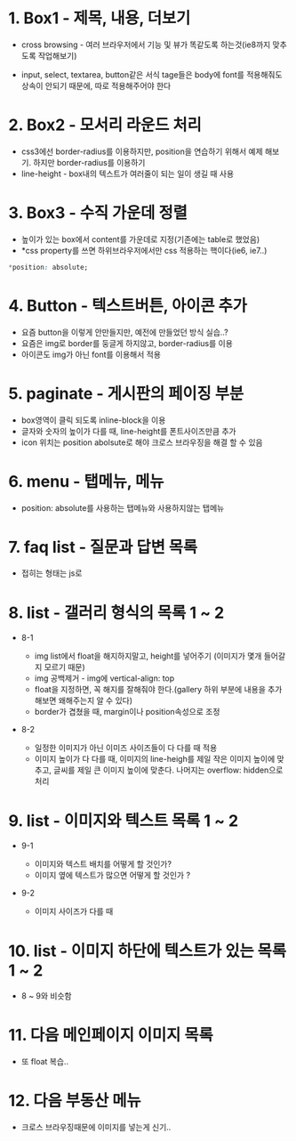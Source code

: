 # 1. Box1 - 제목, 내용, 더보기

* cross browsing - 여러 브라우저에서 기능 및 뷰가 똑같도록 하는것(ie8까지 맞추도록 작업해보기)

* input, select, textarea, button같은 서식 tage들은 body에 font를 적용해줘도 상속이 안되기 때문에, 따로 적용해주어야 한다

# 2. Box2 - 모서리 라운드 처리
* css3에선 border-radius를 이용하지만, position을 연습하기 위해서 예제 해보기. 하지만 border-radius를 이용하기
* line-height - box내의 텍스트가 여러줄이 되는 일이 생길 때 사용

# 3. Box3 - 수직 가운데 정렬
* 높이가 있는 box에서 content를 가운데로 지정(기존에는 table로 했었음)
* &#42;css property를 쓰면 하위브라우저에서만 css 적용하는 핵이다(ie6, ie7..)
```css
*position: absolute;
```

# 4. Button - 텍스트버튼, 아이콘 추가
* 요즘 button을 이렇게 안만들지만, 예전에 만들었던 방식 실습..?
* 요즘은 img로 border를 둥글게 하지않고, border-radius를 이용
* 아이콘도 img가 아닌 font를 이용해서 적용

# 5. paginate - 게시판의 페이징 부분
* box영역이 클릭 되도록 inline-block을 이용
* 글자와 숫자의 높이가 다를 때, line-height를 폰트사이즈만큼 추가
* icon 위치는 position abolsute로 해야 크로스 브라우징을 해결 할 수 있음

# 6. menu - 탭메뉴, 메뉴
* position: absolute를 사용하는 탭메뉴와 사용하지않는 탭메뉴

# 7. faq list - 질문과 답변 목록
* 접히는 형태는 js로

# 8. list - 갤러리 형식의 목록 1 ~ 2
* 8-1
  * img list에서 float을 해지하지말고, height를 넣어주기 (이미지가 몇개 들어갈지 모르기 때문)
  * img 공백제거 - img에 vertical-align: top
  * float을 지정하면, 꼭 해지를 잘해줘야 한다.(gallery 하위 부분에 내용을 추가해보면 왜해주는지 알 수 있다)
  * border가 겹쳤을 때, margin이나 position속성으로 조정

* 8-2
  * 일정한 이미지가 아닌 이미즈 사이즈들이 다 다를 때 적용
  * 이미지 높이가 다 다를 때, 이미지의 line-heigh를 제일 작은 이미지 높이에 맞추고, 글씨를 제일 큰 이미지 높이에 맞춘다. 나머지는 overflow: hidden으로 처리

# 9. list - 이미지와 텍스트 목록 1 ~ 2
* 9-1
  * 이미지와 텍스트 배치를 어떻게 할 것인가?
  * 이미지 옆에 텍스트가 많으면 어떻게 할 것인가 ?

* 9-2
  * 이미지 사이즈가 다를 때

# 10. list - 이미지 하단에 텍스트가 있는 목록 1 ~ 2
* 8 ~ 9와 비슷함

# 11. 다음 메인페이지 이미지 목록
* 또 float 복습..

# 12. 다음 부동산 메뉴
* 크로스 브라우징때문에 이미지를 넣는게 신기..
